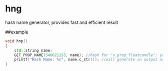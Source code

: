 # hng
hash name generator, provides fast and efficient result


##example

```c++
void hnp()
{
    std::string name;
    GET_PROP_NAME(540021153, name); //hash for "v_prop_floatcandle"; you can convert the hash to string using, to_string function
    printf("Hash Name: %s", name.c_str()); //will generate an output as, "v_prop_floatcandle"
}
```
